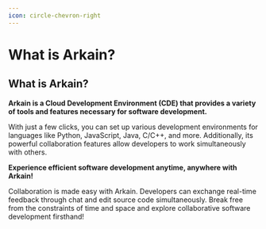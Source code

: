 ```yaml
---
icon: circle-chevron-right
---
```


# What is Arkain?

## What is Arkain? <a href="#what-is-arkain" id="what-is-arkain"></a>

**Arkain is a Cloud Development Environment (CDE) that provides a variety of tools and features necessary for software development.**

With just a few clicks, you can set up various development environments for languages like Python, JavaScript, Java, C/C++, and more. Additionally, its powerful collaboration features allow developers to work simultaneously with others.

**Experience efficient software development anytime, anywhere with Arkain!**

Collaboration is made easy with Arkain. Developers can exchange real-time feedback through chat and edit source code simultaneously. Break free from the constraints of time and space and explore collaborative software development firsthand!
